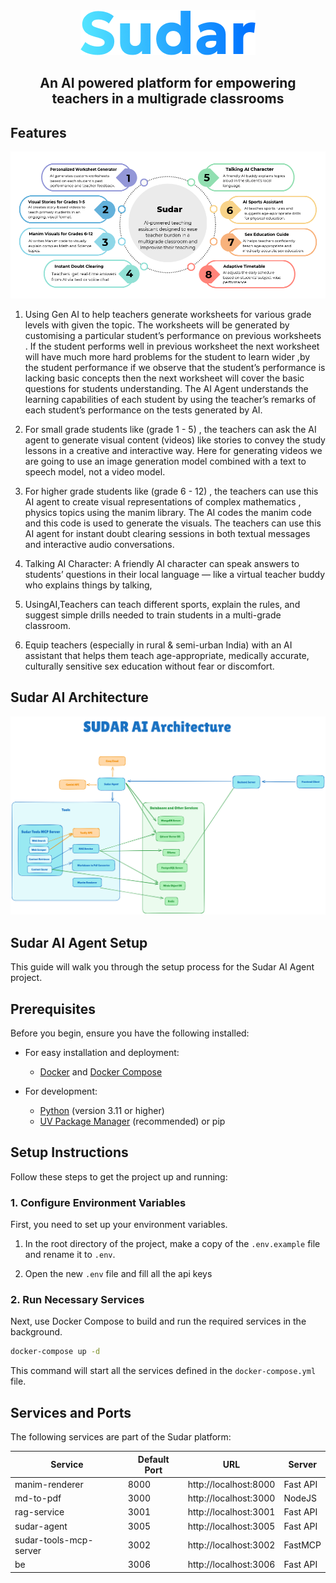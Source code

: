 <div align="center">
<img src="./assets/Sudar.png">
<h2><b>An AI powered platform for empowering teachers in a multigrade classrooms</b></h2>
</div>

## **Features**
<img src='./assets/features.png'>

1) Using Gen AI to help teachers generate worksheets for various grade levels with given the topic. The worksheets will be generated by customising a particular student’s performance on previous worksheets . If the student performs well in previous worksheet the next worksheet will have much more hard problems for the student to learn wider ,by the student performance if we observe that the student’s performance is lacking basic concepts then the next worksheet will cover the basic questions for students understanding. The AI Agent understands the learning capabilities of each student by using the teacher’s remarks of each student’s performance on the tests generated by AI.

2) For small grade students like (grade 1 - 5) , the teachers can ask the AI agent to generate visual content (videos)  like stories to convey the study lessons in a creative and interactive way. Here for generating videos we are going to use an image generation model combined with a text to speech model, not a video model. 

3) For higher grade students like (grade 6 - 12) , the teachers can use this AI agent to create visual representations of complex mathematics , physics topics using the manim library. The AI codes the manim code and this code is used to generate the visuals.
The teachers can use this AI agent for instant doubt clearing sessions in both textual messages and interactive audio conversations.

4) Talking AI Character: A friendly AI character can speak answers to students’ questions in their local language — like a virtual teacher buddy who explains things by talking,

5) UsingAI,Teachers can teach different sports, explain the rules, and suggest simple drills needed to train students in a multi-grade classroom.

6) Equip teachers (especially in rural & semi-urban India) with an AI assistant that helps them teach age-appropriate, medically accurate,       culturally sensitive sex education without fear or discomfort.

## **Sudar AI Architecture**
<img src='./assets/SudarAIArchitecture.png'>

## **Sudar AI Agent Setup**

This guide will walk you through the setup process for the Sudar AI Agent project.

## Prerequisites

Before you begin, ensure you have the following installed:

- For easy installation and deployment:

    - [Docker](https://www.docker.com/get-started) and [Docker Compose](https://docs.docker.com/compose/install/)

- For development:

    -   [Python](https://www.python.org/downloads/) (version 3.11 or higher)
    -   [UV Package Manager](https://docs.astral.sh/uv/) (recommended) or pip

## Setup Instructions

Follow these steps to get the project up and running:

### 1. Configure Environment Variables

First, you need to set up your environment variables.

1.  In the root directory of the project, make a copy of the `.env.example` file and rename it to `.env`.

2.  Open the new `.env` file and fill all the api keys

### 2. Run Necessary Services

Next, use Docker Compose to build and run the required services in the background.

```bash
docker-compose up -d
```

This command will start all the services defined in the `docker-compose.yml` file.

## **Services and Ports**

The following services are part of the Sudar platform:

| Service | Default Port | URL | Server |
|---------|--------------|-----| -----|
| manim-renderer | 8000 | http://localhost:8000 | Fast API |
| md-to-pdf | 3000 | http://localhost:3000 | NodeJS |
| rag-service | 3001 | http://localhost:3001 | Fast API |
| sudar-agent | 3005 | http://localhost:3005 | Fast API |
| sudar-tools-mcp-server | 3002 | http://localhost:3002 | FastMCP |
| be | 3006 | http://localhost:3006 | Fast API |